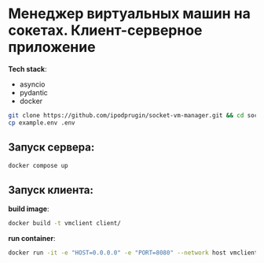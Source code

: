 # Менеджер виртуальных машин на сокетах. Клиент-серверное приложение 

**Tech stack**:
- asyncio
- pydantic
- docker

```bash
git clone https://github.com/ipodprugin/socket-vm-manager.git && cd socket-vm-manager
cp example.env .env
```

## Запуск сервера:

```bash
docker compose up
```

## Запуск клиента:

**build image**:
```bash
docker build -t vmclient client/
```

**run container**:
```bash
docker run -it -e "HOST=0.0.0.0" -e "PORT=8080" --network host vmclient
```

